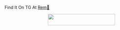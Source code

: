 Find It On TG At [Rem🦋](https://t.me/RemCuteBot)
<p align="center"><a href="https://heroku.com/deploy?template=https://github.com/spryslade/Rem-New"> <img src="https://img.shields.io/badge/Deploy%20To%20Heroku-black?style=for-the-badge&logo=heroku" width="220" height="38.45"/></a></p>
